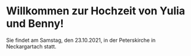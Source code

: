 <h1>Willkommen zur Hochzeit von Yulia und Benny! </h1>
<div>Sie findet am Samstag, den 23.10.2021, in der Peterskirche in Neckargartach statt. </div>
